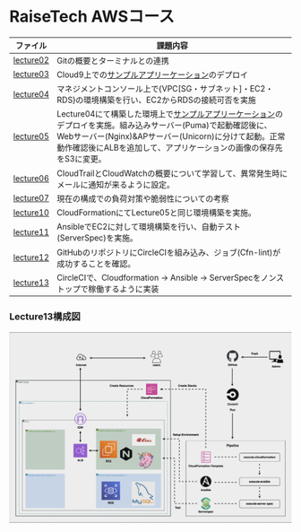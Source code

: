 # RaiseTech AWSコース
|  ファイル  |  課題内容  |
| ---- | ---- |
|  [lecture02](lecture02/lecture02.md)  |  Gitの概要とターミナルとの連携  |
|  [lecture03](lecture03/lecture03.md)  |  Cloud9上での[サンプルアプリーケーション](https://github.com/yuta-ushijima/raisetech-live8-sample-app.git)のデプロイ  |
|  [lecture04](lecture04/lecture04.md)  |  マネジメントコンソール上で{VPC[SG・サブネット]・EC2・RDS}の環境構築を行い、EC2からRDSの接続可否を実施  |
|  [lecture05](lecture05/lecture05.md)  |  Lecture04にて構築した環境上で[サンプルアプリーケーション](https://github.com/yuta-ushijima/raisetech-live8-sample-app.git)のデプロイを実施。組み込みサーバー(Puma)で起動確認後に、Webサーバー(Nginx)&APサーバー(Unicorn)に分けて起動。正常動作確認後にALBを追加して、アプリケーションの画像の保存先をS3に変更。  |
|  [lecture06](lecture06/lecture06.md)  |  CloudTrailとCloudWatchの概要について学習して、異常発生時にメールに通知が来るように設定。  |
|  [lecture07](lecture07/lecture07.md)  |  現在の構成での負荷対策や脆弱性についての考察  |
|  [lecture10](lecture10/lecture10.md)  |  CloudFormationにてLecture05と同じ環境構築を実施。  |
|  [lecture11](lecture11/lecture11.md)  |  AnsibleでEC2に対して環境構築を行い、自動テスト(ServerSpec)を実施。  |
|  [lecture12](lecture12/lecture12.md)  |  GitHubのリポジトリにCircleCIを組み込み、ジョブ(Cfn-lint)が成功することを確認。  |
|  [lecture13](lecture13/lecture13.md)  |  CircleCIで、Cloudformation → Ansible → ServerSpecをノンストップで稼働するように実装  |
### Lecture13構成図
![lecture15](/diagram.png)

